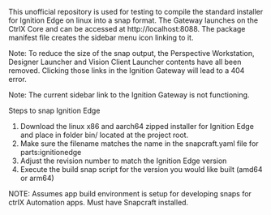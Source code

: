 This unofficial repository is used for testing to compile the standard installer for Ignition Edge on linux into a snap format.
The Gateway launches on the CtrlX Core and can be accessed at http://localhost:8088. The package manifest file creates the sidebar menu icon linking to it.

Note: To reduce the size of the snap output, the Perspective Workstation, Designer Launcher and Vision Client Launcher contents have all been removed. Clicking those links in the Ignition Gateway will lead to a 404 error.

Note: The current sidebar link to the Ignition Gateway is not functioning.

Steps to snap Ignition Edge
1. Download the linux x86 and aarch64 zipped installer for Ignition Edge and place in folder bin/ located at the project root.
2. Make sure the filename matches the name in the snapcraft.yaml file for parts:ignitionedge
3. Adjust the revision number to match the Ignition Edge version
4. Execute the build snap script for the version you would like built (amd64 or arm64)

NOTE:
Assumes app build environment is setup for developing snaps for ctrlX Automation apps. Must have Snapcraft installed.

